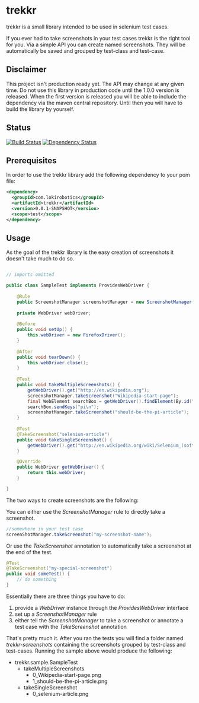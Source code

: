 # trekkr

trekkr is a small library intended to be used in selenium test cases.

If you ever had to take screenshots in your test cases trekkr is the right tool for you.
Via a simple API you can create named screenshots. They will be automatically be
saved and grouped by test-class and test-case.

## Disclaimer

This project isn't production ready yet. The API may change at any given time. Do not use this library in production code until the 1.0.0 version is released. When the first version is released you will be able to include the dependency via the maven central repository. Until then you will have to build the library by yourself.

## Status
[![Build Status](https://travis-ci.org/lokirobotics/trekkr.svg)](https://travis-ci.org/lokirobotics/trekkr)  [![Dependency Status](https://www.versioneye.com/user/projects/54cb78bede7924d4b00001ef/badge.svg?style=flat)](https://www.versioneye.com/user/projects/54cb78bede7924d4b00001ef)

## Prerequisites
In order to use the trekkr library add the following dependency to your pom file:

```xml
<dependency>
  <groupId>com.lokirobotics</groupId>
  <artifactId>trekkr</artifactId>
  <version>0.0.1-SNAPSHOT</version>
  <scope>test</scope>
</dependency>
```

## Usage

As the goal of the trekkr library is the easy creation of screenshots it doesn't take much to do so.

```java

// imports omitted

public class SampleTest implements ProvidesWebDriver {
	
	@Rule
	public ScreenshotManager screenshotManager = new ScreenshotManager(this);
	
	private WebDriver webDriver;
	
	@Before
	public void setUp() {
		this.webDriver = new FirefoxDriver();
	}
	
	@After
	public void tearDown() {
		this.webDriver.close();
	}
	
	@Test
	public void takeMultipleScreenshots() {
		getWebDriver().get("http://en.wikipedia.org");
		screenshotManager.takeScreenshot("Wikipedia-start-page");
		final WebElement searchBox = getWebDriver().findElement(By.id("searchInput"));
		searchBox.sendKeys("pi\n");
		screenshotManager.takeScreenshot("should-be-the-pi-article");
	}
	
	@Test
	@TakeScreenshot("selenium-article")
	public void takeSingleScreenshot() {
		getWebDriver().get("http://en.wikipedia.org/wiki/Selenium_(software)");
	}

	@Override
	public WebDriver getWebDriver() {
		return this.webDriver;
	}

}
```

The two ways to create screenshots are the following:

You can either use the _ScreenshotManager_ rule to directly take a screenshot.
```java
//somewhere in your test case
screenShotManager.takeScreenshot("my-screenshot-name");
```

Or use the _TakeScreenshot_ annotation to automatically take a screenshot at the end of the test.
```java
@Test
@TakeScreenshot("my-special-screenshot")
public void someTest() {
	// do something
}
```

Essentially there are three things you have to do:

1. provide a _WebDriver_ instance through the _ProvidesWebDriver_ interface
2. set up a _ScreenshotManager_ rule
3. either tell the _ScreenshotManager_ to take a screenshot or annotate a test case with the _TakeScreenshot_ annotation

That's pretty much it.
After you ran the tests you will find a folder named *trekkr-screenshots* containing the screenshots grouped by test-class and test-cases.
Running the sample above would produce the following:

* trekkr.sample.SampleTest
  * takeMultipleScreenshots
    * 0_Wikipedia-start-page.png
    * 1_should-be-the-pi-article.png
  * takeSingleScreenshot
    * 0_selenium-article.png
